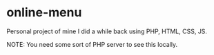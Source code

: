 # online-menu
Personal project of mine I did a while back using PHP, HTML, CSS, JS.

NOTE: You need some sort of PHP server to see this locally.
